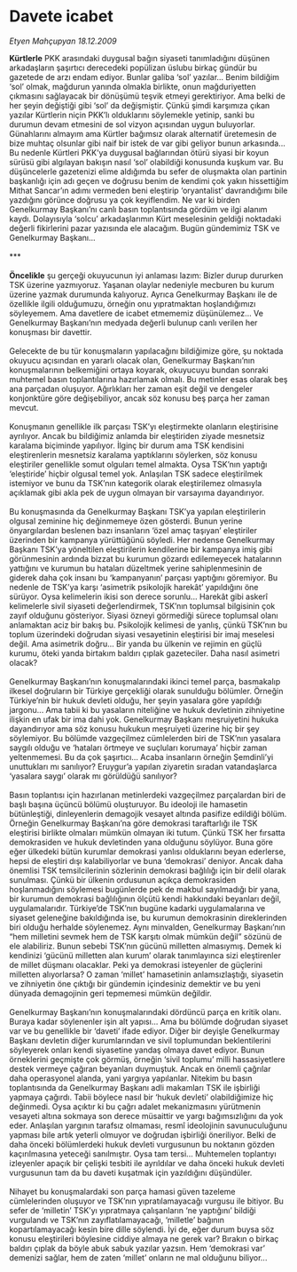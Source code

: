 # Davete icabet

*Etyen Mahçupyan 18.12.2009*

<div class="taraf_structure_2col_1zq">
<div class="margen_n">



 <p><b>Kürtlerle</b> PKK arasındaki duygusal bağın siyaseti tanımladığını düşünen arkadaşların şaşırtıcı derecedeki popülizan üslubu birkaç gündür bu gazetede de arzı endam ediyor. Bunlar galiba ‘sol’ yazılar... Benim bildiğim ‘sol’ olmak, mağdurun yanında olmakla birlikte, onun mağduriyetten çıkmasını sağlayacak bir dönüşümü teşvik etmeyi gerektiriyor. Ama belki de her şeyin değiştiği gibi ‘sol’ da değişmiştir. Çünkü şimdi karşımıza çıkan yazılar Kürtlerin niçin PKK’lı olduklarını söylemekle yetinip, sanki bu durumun devam etmesini de sol vizyon açısından uygun buluyorlar. Günahlarını almayım ama Kürtler bağımsız olarak alternatif üretemesin de bize muhtaç olsunlar gibi naif bir istek de var gibi geliyor bunun arkasında... Bu nedenle Kürtleri PKK’ya duygusal bağlarından ötürü siyasi bir koyun sürüsü gibi algılayan bakışın nasıl ‘sol’ olabildiği konusunda kuşkum var. Bu düşüncelerle gazetenizi elime aldığımda bu sefer de oluşmakta olan partinin başkanlığı için adı geçen ve doğrusu benim de kendimi çok yakın hissettiğim Mithat Sancar’ın adımı vermeden beni eleştirip ‘oryantalist’ davrandığımı bile yazdığını görünce doğrusu ya çok keyiflendim. Ne var ki birden Genelkurmay Başkanı’nı canlı basın toplantısında gördüm ve ilgi alanım kaydı. Dolayısıyla ‘solcu’ arkadaşlarımın Kürt meselesinin geldiği noktadaki değerli fikirlerini pazar yazısında ele alacağım. Bugün gündemimiz TSK ve Genelkurmay Başkanı... <br/><br/>***<b> <br/><br/>Öncelikle</b> şu gerçeği okuyucunun iyi anlaması lazım: Bizler durup dururken TSK üzerine yazmıyoruz. Yaşanan olaylar nedeniyle mecburen bu kurum üzerine yazmak durumunda kalıyoruz. Ayrıca Genelkurmay Başkanı ile de özellikle ilgili olduğumuzu, örneğin onu yıpratmaktan hoşlandığımızı söyleyemem. Ama davetlere de icabet etmememiz düşünülemez... Ve Genelkurmay Başkanı’nın medyada değerli bulunup canlı verilen her konuşması bir davettir. <br/><br/>Gelecekte de bu tür konuşmaların yapılacağını bildiğimize göre, şu noktada okuyucu açısından en yararlı olacak olan, Genelkurmay Başkanı’nın konuşmalarının belkemiğini ortaya koyarak, okuyucuyu bundan sonraki muhtemel basın toplantılarına hazırlamak olmalı. Bu metinler esas olarak beş ana parçadan oluşuyor. Ağırlıkları her zaman eşit değil ve dengeler konjonktüre göre değişebiliyor, ancak söz konusu beş parça her zaman mevcut. <br/><br/>Konuşmanın genellikle ilk parçası TSK’yı eleştirmekte olanların eleştirisine ayrılıyor. Ancak bu bildiğimiz anlamda bir eleştiriden ziyade mesnetsiz karalama biçiminde yapılıyor. İlginç bir durum ama TSK kendisini eleştirenlerin mesnetsiz karalama yaptıklarını söylerken, söz konusu eleştiriler genellikle somut olguları temel almakta. Oysa TSK’nın yaptığı ‘eleştiride’ hiçbir olgusal temel yok. Anlaşılan TSK sadece eleştirilmek istemiyor ve bunu da TSK’nın kategorik olarak eleştirilemez olmasıyla açıklamak gibi akla pek de uygun olmayan bir varsayıma dayandırıyor. <br/><br/>Bu konuşmasında da Genelkurmay Başkanı TSK’ya yapılan eleştirilerin olgusal zeminine hiç değinmemeye özen gösterdi. Bunun yerine önyargılardan beslenen bazı insanların ‘özel amaç taşıyan’ eleştiriler üzerinden bir kampanya yürüttüğünü söyledi. Her nedense Genelkurmay Başkanı TSK’ya yöneltilen eleştirilerin kendilerine bir kampanya imiş gibi görünmesinin ardında bizzat bu kurumun gözardı edilemeyecek hatalarının yattığını ve kurumun bu hataları düzeltmek yerine sahiplenmesinin de giderek daha çok insanı bu ‘kampanyanın’ parçası yaptığını göremiyor. Bu nedenle de TSK’ya karşı ‘asimetrik psikolojik harekât’ yapıldığını öne sürüyor. Oysa kelimelerin ikisi son derece sorunlu... Harekât gibi askerî kelimelerle sivil siyaseti değerlendirmek, TSK’nın toplumsal bilgisinin çok zayıf olduğunu gösteriyor. Siyasi özneyi görmediği sürece toplumsal olanı anlamaktan aciz bir bakış bu. Psikolojik kelimesi de yanlış, çünkü TSK’nın bu toplum üzerindeki doğrudan siyasi vesayetinin eleştirisi bir imaj meselesi değil. Ama asimetrik doğru... Bir yanda bu ülkenin ve rejimin en güçlü kurumu, öteki yanda birtakım baldırı çıplak gazeteciler. Daha nasıl asimetri olacak? <br/><br/>Genelkurmay Başkanı’nın konuşmalarındaki ikinci temel parça, basmakalıp ilkesel doğruların bir Türkiye gerçekliği olarak sunulduğu bölümler. Örneğin Türkiye’nin bir hukuk devleti olduğu, her şeyin yasalara göre yapıldığı jargonu... Ama tabii ki bu yasaların niteliğine ve hukuk devletinin zihniyetine ilişkin en ufak bir ima dahi yok. Genelkurmay Başkanı meşruiyetini hukuka dayandırıyor ama söz konusu hukukun meşruiyeti üzerine hiç bir şey söylemiyor. Bu bölümde vazgeçilmez cümlelerden biri de TSK’nın yasalara saygılı olduğu ve ‘hataları örtmeye ve suçluları korumaya’ hiçbir zaman yeltenmemesi. Bu da çok şaşırtıcı... Acaba insanların örneğin Şemdinli’yi unuttukları mı sanılıyor? Eruygur’a yapılan ziyaretin sıradan vatandaşlarca ‘yasalara saygı’ olarak mı görüldüğü sanılıyor? <br/><br/>Basın toplantısı için hazırlanan metinlerdeki vazgeçilmez parçalardan biri de başlı başına üçüncü bölümü oluşturuyor. Bu ideoloji ile hamasetin bütünleştiği, dinleyenlerin demagojik vesayet altında pasifize edildiği bölüm. Örneğin Genelkurmay Başkanı’na göre demokrasi taraftarlığı ile TSK eleştirisi birlikte olmaları mümkün olmayan iki tutum. Çünkü TSK her fırsatta demokrasiden ve hukuk devletinden yana olduğunu söylüyor. Buna göre eğer ülkedeki bütün kurumlar demokrasi yanlısı olduklarını beyan ederlerse, hepsi de eleştiri dışı kalabiliyorlar ve buna ‘demokrasi’ deniyor. Ancak daha önemlisi TSK temsilcilerinin sözlerinin demokrasi bağlılığı için bir delil olarak sunulması. Çünkü bir ülkenin ordusunun açıkça demokrasiden hoşlanmadığını söylemesi bugünlerde pek de makbul sayılmadığı bir yana, bir kurumun demokrasi bağlılığının ölçütü kendi hakkındaki beyanları değil, uygulamalarıdır. Türkiye’de TSK’nın bugüne kadarki uygulamalarına ve siyaset geleneğine bakıldığında ise, bu kurumun demokrasinin direklerinden biri olduğu herhalde söylenemez. Aynı minvalden, Genelkurmay Başkanı’nın “hem milletini sevmek hem de TSK karşıtı olmak mümkün değil” sözünü de ele alabiliriz. Bunun sebebi TSK’nın gücünü milletten almasıymış. Demek ki kendinizi ‘gücünü milletten alan kurum’ olarak tanımlayınca sizi eleştirenler de millet düşmanı olacaklar. Peki ya demokrasi isteyenler de güçlerini milletten alıyorlarsa? O zaman ‘millet’ hamasetinin anlamsızlaştığı, siyasetin ve zihniyetin öne çıktığı bir gündemin içindesiniz demektir ve bu yeni dünyada demagojinin geri tepmemesi mümkün değildir. <br/><br/>Genelkurmay Başkanı’nın konuşmalarındaki dördüncü parça en kritik olanı. Buraya kadar söylenenler işin alt yapısı... Ama bu bölümde doğrudan siyaset var ve bu genellikle bir ‘daveti’ ifade ediyor. Diğer bir deyişle Genelkurmay Başkanı devletin diğer kurumlarından ve sivil toplumundan beklentilerini söyleyerek onları kendi siyasetine yandaş olmaya davet ediyor. Bunun örneklerini geçmişte çok görmüş, örneğin ‘sivil toplumu’ milli hassasiyetlere destek vermeye çağıran beyanları duymuştuk. Ancak en önemli çağrılar daha operasyonel alanda, yani yargıya yapılanlar. Nitekim bu basın toplantısında da Genelkurmay Başkanı adli makamları TSK ile işbirliği yapmaya çağırdı. Tabii böylece nasıl bir ‘hukuk devleti’ olabildiğimize hiç değinmedi. Oysa açıktır ki bu çağrı adalet mekanizmasını yürütmenin vesayeti altına sokmaya son derece müsaittir ve yargı bağımsızlığını da yok eder. Anlaşılan yargının tarafsız olmaması, resmî ideolojinin savunuculuğunu yapması bile artık yeterli olmuyor ve doğrudan işbirliği öneriliyor. Belki de daha önceki bölümlerdeki hukuk devleti vurgusunun bu noktanın gözden kaçırılmasına yeteceği sanılmıştır. Oysa tam tersi... Muhtemelen toplantıyı izleyenler apaçık bir çelişki tesbiti ile ayrıldılar ve daha önceki hukuk devleti vurgusunun tam da bu daveti kuşatmak için yazıldığını düşündüler. <br/><br/>Nihayet bu konuşmalardaki son parça hamasi güven tazeleme cümlelerinden oluşuyor ve TSK’nın yıpratılamayacağı vurgusu ile bitiyor. Bu sefer de ‘milletin’ TSK’yı yıpratmaya çalışanların ‘ne yaptığını’ bildiği vurgulandı ve TSK’nın zayıflatılamayacağı, ‘milletle’ bağının kopartılamayacağı kesin bire dille söylendi. İyi de, eğer durum buysa söz konusu eleştirileri böylesine ciddiye almaya ne gerek var? Bırakın o birkaç baldırı çıplak da böyle abuk sabuk yazılar yazsın. Hem ‘demokrasi var’ demenizi sağlar, hem de zaten ‘millet’ onların ne mal olduğunu biliyor...</p>
<br/>
<br/>
<br/>



<br/>


<div id="taraf_not">
</div>

</div>


</div>
